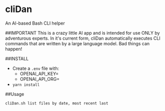 # cliDan
An AI-based Bash CLI helper

##IMPORTANT
This is a crazy little AI app and is intended for use ONLY by adventurous experts. In it's current form, cliDan automatically executes CLI commands that are written by a large language model. Bad things can happen!

##INSTALL
  - Create a `.env` file with:
      - OPENAI_API_KEY=<YOUR KEY>
      - OPENAI_API_ORG=<YOUR ORG ID>
  - `yarn install`

##Usage
  ```
  cliDan.sh list files by date, most recent last 
